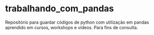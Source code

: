# trabalhando_com_pandas
Repositório para guardar códigos de python com utilização em pandas aprendido em cursos, workshops e vídeos. Para fins de consulta.
